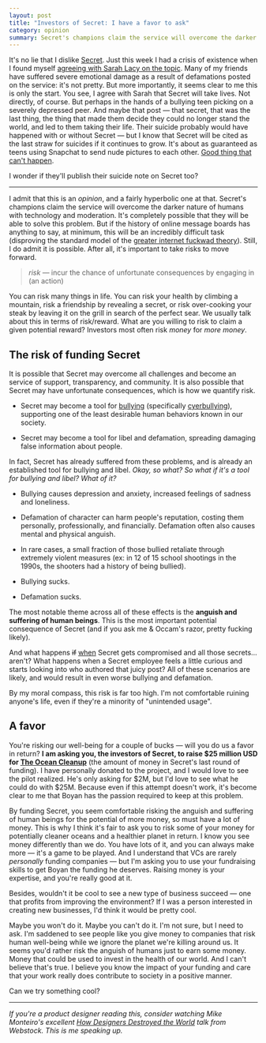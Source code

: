 ```yaml
---
layout: post
title: "Investors of Secret: I have a favor to ask"
category: opinion
summary: Secret's champions claim the service will overcome the darker side of human behavior and won't become a tool for bullying and defamation. I'm not so sure, so I have a favor to ask.
---
```


It's no lie that I dislike [Secret](https://www.secret.ly/). Just this week I had a crisis of existence when I found myself [agreeing with Sarah Lacy on the topic](http://pando.com/2014/07/31/investors-have-to-stop-trying-to-justify-the-lies-and-libel-of-secret/). Many of my friends have suffered severe emotional damage as a result of defamations posted on the service: it's not pretty. But more importantly, it seems clear to me this is only the start. You see, I agree with Sarah that Secret will take lives. Not directly, of course. But perhaps in the hands of a bullying teen picking on a severely depressed peer. And maybe that post — that secret, that was the last thing, the thing that made them decide they could no longer stand the world, and led to them taking their life. Their suicide probably would have happened with or without Secret — but I know that Secret will be cited as the last straw for suicides if it continues to grow. It's about as guaranteed as teens using Snapchat to send nude pictures to each other. [Good thing that can't happen](http://nypost.com/2014/06/29/teen-sues-boy-over-nude-snapchat-spread-on-social-media/).

I wonder if they'll publish their suicide note on Secret too?

* * * *

I admit that this is an *opinion*, and a fairly hyperbolic one at that. Secret's champions claim the service will overcome the darker nature of humans with technology and moderation. It's completely possible that they will be able to solve this problem. But if the history of online message boards has anything to say, at minimum, this will be an incredibly difficult task (disproving the standard model of the [greater internet fuckwad theory](http://www.penny-arcade.com/comic/2004/03/19)). Still, I do admit it is possible. After all, it's important to take risks to move forward.

> *risk* — incur the chance of unfortunate consequences by engaging in (an action)

You can risk many things in life. You can risk your health by climbing a mountain, risk a friendship by revealing a secret, or risk over-cooking your steak by leaving it on the grill in search of the perfect sear. We usually talk about this in terms of risk/reward. What are you willing to risk to claim a given potential reward? Investors most often risk *money* for *more money*.

## The risk of funding Secret

It is possible that Secret may overcome all challenges and become an service of support, transparency, and community. It is also possible that Secret may have unfortunate consequences, which is how we quantify risk.

* Secret may become a tool for [bullying](http://www.stopbullying.gov/) (specifically [cyerbullying](http://www.stopbullying.gov/cyberbullying/index.html)), supporting one of the least desirable human behaviors known in our society.

* Secret may become a tool for libel and defamation, spreading damaging false information about people.

In fact, Secret has already suffered from these problems, and is already an established tool for bullying and libel. *Okay, so what? So what if it's a tool for bullying and libel? What of it?*

* Bullying causes depression and anxiety, increased feelings of sadness and loneliness.

* Defamation of character can harm people's reputation, costing them personally, professionally, and financially. Defamation often also causes mental and physical anguish.

* In rare cases, a small fraction of those bullied retaliate through extremely violent measures (ex: in 12 of 15 school shootings in the 1990s, the shooters had a history of being bullied).

* Bullying sucks.

* Defamation sucks.

The most notable theme across all of these effects is the **anguish and suffering of human beings**. This is the most important potential consequence of Secret (and if you ask me & Occam's razor, pretty fucking likely).

And what happens <del>if</del> <ins>when</ins> Secret gets compromised and all those secrets… aren't? What happens when a Secret employee feels a little curious and starts looking into who authored that juicy post? All of these scenarios are likely, and would result in even worse bullying and defamation.

By my moral compass, this risk is far too high. I'm not comfortable ruining anyone's life, even if they're a minority of "unintended usage".

## A favor

You're risking our well-being for a couple of bucks — will you do us a favor in return? **I am asking you, the investors of Secret, to raise $25 million USD for [The Ocean Cleanup](http://www.theoceancleanup.com/)** (the amount of money in Secret's last round of funding). I have personally donated to the project, and I would love to see the pilot realized. He's only asking for $2M, but I'd love to see what he could do with $25M. Because even if this attempt doesn't work, it's become clear to me that Boyan has the passion required to keep at this problem.

By funding Secret, you seem comfortable risking the anguish and suffering of human beings for the potential of more money, so must have a lot of money. This is why I think it's fair to ask you to risk some of your money for potentially cleaner oceans and a healthier planet in return. I know you see money differently than we do. You have lots of it, and you can always make more — it's a game to be played. And I understand that VCs are rarely *personally* funding companies — but I'm asking you to use your fundraising skills to get Boyan the funding he deserves. Raising money is your expertise, and you're really good at it.

Besides, wouldn't it be cool to see a new type of business succeed — one that profits from improving the environment? If I was a person interested in creating new businesses, I'd think it would be pretty cool.

Maybe you won't do it. Maybe you can't do it. I'm not sure, but I need to ask. I'm saddened to see people like you give money to companies that risk human well-being while we ignore the planet we're killing around us. It seems you'd rather risk the anguish of humans just to earn some money. Money that could be used to invest in the health of our world. And I can't believe that's true. I believe you know the impact of your funding and care that your work really does contribute to society in a positive manner.

Can we try something cool?

* * * *

*If you're a product designer reading this, consider watching Mike Monteiro's excellent [How Designers Destroyed the World](http://vimeo.com/68470326) talk from Webstock. This is me speaking up.*
